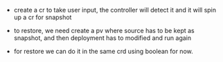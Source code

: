 - create a cr to take user input, the controller will detect it and it will spin up a cr for snapshot

- to restore, we need create a pv where source has to be kept as snapshot, and then deployment has to modified and run again

- for restore we can do it in the same crd using boolean for now.
